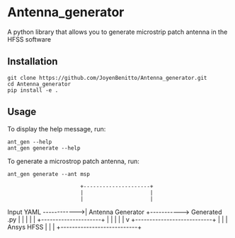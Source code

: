 # Antenna_generator
A python library that allows you to generate microstrip patch antenna in the HFSS  software


## Installation

```shell
git clone https://github.com/JoyenBenitto/Antenna_generator.git
cd Antenna_generator
pip install -e .
```

## Usage

To display the help message, run:
```shell
ant_gen --help
ant_gen generate --help
```

To generate a microstrop patch antenna, run:
```shell
ant_gen generate --ant msp
```

                           +---------------------+
                           |                     |
                           |                     |
Input YAML    ------------>|   Antenna Generator +----------->  Generated .py
                           |                     |
                           |                     |                    |
                           +---------------------+                    |
                                                                      |
                                                                      |
                                                                      |
                                                                      |
                                                                      v
                                                         +---------------------------+
                                                         |                           |
                                                         |       Ansys HFSS          |
                                                         |                           |
                                                         +---------------------------+
